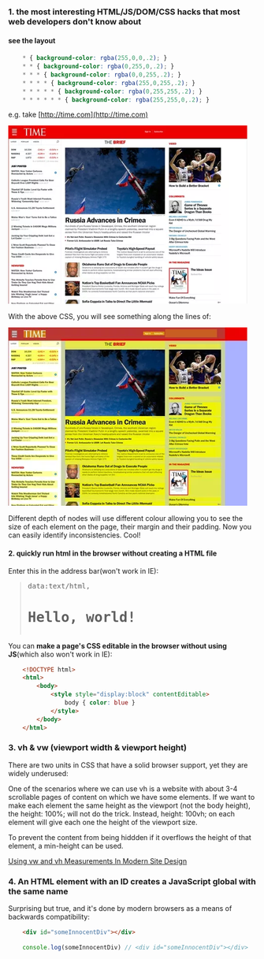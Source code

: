 ### 1. the most interesting HTML/JS/DOM/CSS hacks that most web developers don't know about

#### see the layout

```css
    * { background-color: rgba(255,0,0,.2); }
    * * { background-color: rgba(0,255,0,.2); }
    * * * { background-color: rgba(0,0,255,.2); }
    * * * * { background-color: rgba(255,0,255,.2); }
    * * * * * { background-color: rgba(0,255,255,.2); }
    * * * * * * { background-color: rgba(255,255,0,.2); }
```
e.g. take [http://time.com](http://time.com)

![time home page](./images/main-qimg-9c359cbc341b1f22ea03300c0e2fe529.jpg)

With the above CSS, you will see something along the lines of:

![the layout of home page](./images/main-qimg-5e440f5d3fe8eb6ac7786d5bb6bb125b.jpg)

Different depth of nodes will use different colour allowing you to see the size of each element on the page, their margin and their padding. Now you can easily identify inconsistencies. Cool!

#### 2. quickly run html in the browser without creating a HTML file

Enter this in the address bar(won't work in IE): 

> <pre>data:text/html,<h1>Hello, world!</h1></pre>

You can **make a page's CSS editable in the browser without using JS**(which also won't work in IE):

```html
    <!DOCTYPE html>
    <html>
        <body>
            <style style="display:block" contentEditable>
                body { color: blue }
            </style>
        </body>
    </html>
```
### 3. vh & vw (viewport width & viewport height) 

There are two units in CSS that have a solid browser support, yet they are widely underused:

One of the scenarios where we can use vh is a website with about 3-4 scrollable pages of content on which we have some elements. If we want to make each element the same height as the viewport (not the body height), the height: 100%; will not do the trick. Instead, height: 100vh; on each element will give each one the height of the viewport size.

To prevent the content from being hiddden if it overflows the height of that element, a min-height can be used.

[Using vw and vh Measurements In Modern Site Design](http://demosthenes.info/blog/660/Using-vw-and-vh-Measurements-In-Modern-Site-Design)

### 4. An HTML element with an ID creates a JavaScript global with the same name

Surprising but true, and it's done by modern browsers as a means of backwards compatibility:

```html
    <div id="someInnocentDiv"></div>
```

```javascript
    console.log(someInnocentDiv) // <div id="someInnocentDiv"></div>
```




